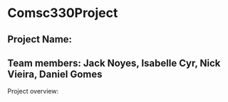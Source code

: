 # Comsc330Project
## Project Name: 
## Team members: Jack Noyes, Isabelle Cyr, Nick Vieira, Daniel Gomes
Project overview: 
